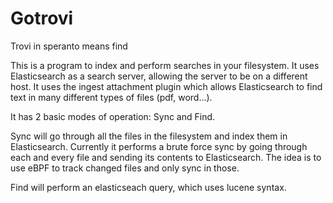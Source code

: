 # Gotrovi

Trovi in speranto means find

This is a program to index and perform searches in your filesystem. It uses Elasticsearch as a search server, allowing the server to be on a different host. It uses the ingest attachment plugin which allows Elasticsearch to find text in many different types of files (pdf, word...).

It has 2 basic modes of operation: Sync and Find.

Sync will go through all the files in the filesystem and index them in Elasticsearch. Currently it performs a brute force sync by going through each and every file and sending its contents to Elasticsearch. The idea is to use eBPF to track changed files and only sync in those.

Find will perform an elasticseach query, which uses lucene syntax.
